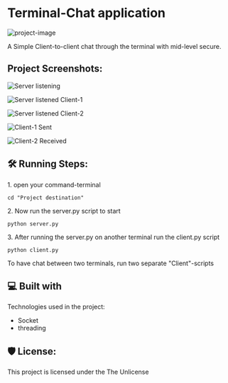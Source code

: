 <h1 id="title">Terminal-Chat application</h1>

<p><img src="https://media.giphy.com/media/v1.Y2lkPTc5MGI3NjExM2toZWxna3l6NXdvazYyaDBudHFucXhwdGlsNm02bDJkZG9tcXg2dCZlcD12MV9pbnRlcm5hbF9naWZfYnlfaWQmY3Q9cw/MfnJATkfrAIBG/giphy.gif" alt="project-image"></p>

<p id="description">A Simple Client-to-client chat through the terminal with mid-level secure.</p>

<h2>Project Screenshots:</h2>

![Server listening](https://github.com/bhaskar10h/Terminal-Chat-App/assets/112790780/15260008-0683-4044-b04c-e1131453d37f)

![Server listened Client-1](https://github.com/bhaskar10h/Terminal-Chat-App/assets/112790780/029f30af-6501-49f0-95dc-fecf07d5fd99)

![Server listened Client-2](https://github.com/bhaskar10h/Terminal-Chat-App/assets/112790780/940fd4ff-7ad1-4517-b864-27a61d8adbc8)

![Client-1 Sent](https://github.com/bhaskar10h/Terminal-Chat-App/assets/112790780/7cab15f8-0bb5-4672-8bba-f6d2ce9243b7)

![Client-2 Received](https://github.com/bhaskar10h/Terminal-Chat-App/assets/112790780/0a81e61d-2157-4617-a7a8-a05bd1426b83)


<h2>🛠️ Running Steps:</h2>

<p>1. open your command-terminal</p>

```
cd "Project destination"
```

<p>2. Now run the server.py script to start</p>

```
python server.py
```

<p>3. After running the server.py on another terminal run the client.py script</p>

```
python client.py
```

<p>To have chat between two terminals, run two separate "Client"-scripts</p>
  
<h2>💻 Built with</h2>

Technologies used in the project:

*   Socket
*   threading

<h2>🛡️ License:</h2>

This project is licensed under the The Unlicense
